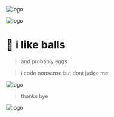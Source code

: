 ![logo](https://img.shields.io/badge/my%20socials%3A-4bunny__-ff69b4)

![logo](https://data.whicdn.com/images/357000926/original.jpg)


# 🐇 i like balls

> and probably eggs

> i code nonsense but dont judge me


![logo](https://data.whicdn.com/images/314059973/original.jpg)

> thanks bye


![logo](https://data.whicdn.com/images/348129236/original.jpg)
 
